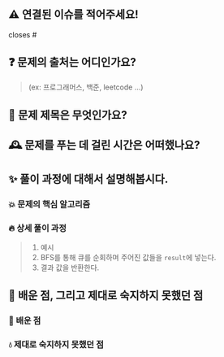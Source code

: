 ## ⚠️ 연결된 이슈를 적어주세요!
closes #


## ❓ 문제의 출처는 어디인가요? 
> (ex: 프로그래머스, 백준, leetcode ...)


## 🌟 문제 제목은 무엇인가요?


## 🕰 문제를 푸는 데 걸린 시간은 어떠했나요? 


## ✨ 풀이 과정에 대해서 설명해봅시다.


### 💥 문제의 핵심 알고리즘


### 🔥 상세 풀이 과정
> 1. 예시
> 2. BFS를 통해 큐를 순회하며 주어진 값들을 `result`에 넣는다.
> 3. 결과 값을 반환한다.


## 💎 배운 점, 그리고 제대로 숙지하지 못했던 점


### 🌙 배운 점


### 💧 제대로 숙지하지 못했던 점